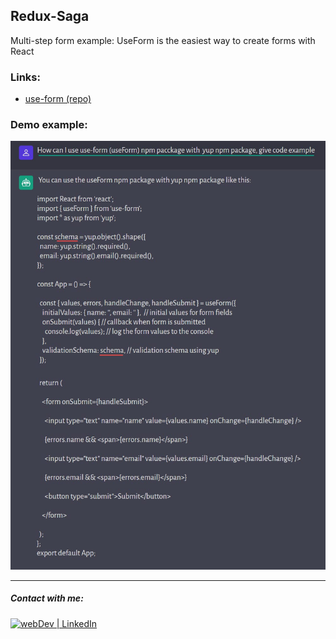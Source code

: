 ## Redux-Saga

Multi-step form example: UseForm is the easiest way to create forms with React


### Links:
- [use-form (repo)](https://www.npmjs.com/package/use-form)

### Demo example:
![](/src/assets/using%20use-form%20with%20yup.jpg)

---

##### Contact with me: 
[<img alt="webDev | LinkedIn" src="https://img.shields.io/badge/linkedin-0077B5.svg?&style=for-the-badge&logo=linkedin&logoColor=white" />][linkedin]

[linkedin]: https://www.linkedin.com/in/sergiy-antonyuk/